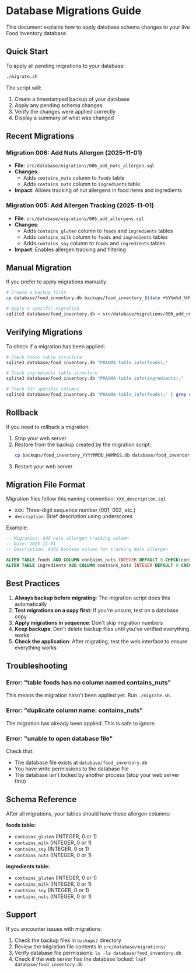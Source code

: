 # Database Migrations Guide

This document explains how to apply database schema changes to your live Food Inventory database.

## Quick Start

To apply all pending migrations to your database:

```bash
./migrate.sh
```

The script will:
1. Create a timestamped backup of your database
2. Apply any pending schema changes
3. Verify the changes were applied correctly
4. Display a summary of what was changed

## Recent Migrations

### Migration 006: Add Nuts Allergen (2025-11-01)
- **File**: `src/database/migrations/006_add_nuts_allergen.sql`
- **Changes**:
  - Adds `contains_nuts` column to `foods` table
  - Adds `contains_nuts` column to `ingredients` table
- **Impact**: Allows tracking of nut allergens in food items and ingredients

### Migration 005: Add Allergen Tracking (2025-11-01)
- **File**: `src/database/migrations/005_add_allergens.sql`
- **Changes**:
  - Adds `contains_gluten` column to `foods` and `ingredients` tables
  - Adds `contains_milk` column to `foods` and `ingredients` tables
  - Adds `contains_soy` column to `foods` and `ingredients` tables
- **Impact**: Enables allergen tracking and filtering

## Manual Migration

If you prefer to apply migrations manually:

```bash
# Create a backup first
cp database/food_inventory.db backups/food_inventory_$(date +%Y%m%d_%H%M%S).db

# Apply a specific migration
sqlite3 database/food_inventory.db < src/database/migrations/006_add_nuts_allergen.sql
```

## Verifying Migrations

To check if a migration has been applied:

```bash
# Check foods table structure
sqlite3 database/food_inventory.db "PRAGMA table_info(foods);"

# Check ingredients table structure
sqlite3 database/food_inventory.db "PRAGMA table_info(ingredients);"

# Check for specific columns
sqlite3 database/food_inventory.db "PRAGMA table_info(foods);" | grep contains_nuts
```

## Rollback

If you need to rollback a migration:

1. Stop your web server
2. Restore from the backup created by the migration script:
   ```bash
   cp backups/food_inventory_YYYYMMDD_HHMMSS.db database/food_inventory.db
   ```
3. Restart your web server

## Migration File Format

Migration files follow this naming convention: `XXX_description.sql`

- `XXX`: Three-digit sequence number (001, 002, etc.)
- `description`: Brief description using underscores

Example:
```sql
-- Migration: Add nuts allergen tracking column
-- Date: 2025-11-01
-- Description: Adds boolean column for tracking Nuts allergen

ALTER TABLE foods ADD COLUMN contains_nuts INTEGER DEFAULT 0 CHECK(contains_nuts IN (0,1));
ALTER TABLE ingredients ADD COLUMN contains_nuts INTEGER DEFAULT 0 CHECK(contains_nuts IN (0,1));
```

## Best Practices

1. **Always backup before migrating**: The migration script does this automatically
2. **Test migrations on a copy first**: If you're unsure, test on a database copy
3. **Apply migrations in sequence**: Don't skip migration numbers
4. **Keep backups**: Don't delete backup files until you've verified everything works
5. **Check the application**: After migrating, test the web interface to ensure everything works

## Troubleshooting

### Error: "table foods has no column named contains_nuts"
This means the migration hasn't been applied yet. Run `./migrate.sh`.

### Error: "duplicate column name: contains_nuts"
The migration has already been applied. This is safe to ignore.

### Error: "unable to open database file"
Check that:
- The database file exists at `database/food_inventory.db`
- You have write permissions to the database file
- The database isn't locked by another process (stop your web server first)

## Schema Reference

After all migrations, your tables should have these allergen columns:

**foods table:**
- `contains_gluten` (INTEGER, 0 or 1)
- `contains_milk` (INTEGER, 0 or 1)
- `contains_soy` (INTEGER, 0 or 1)
- `contains_nuts` (INTEGER, 0 or 1)

**ingredients table:**
- `contains_gluten` (INTEGER, 0 or 1)
- `contains_milk` (INTEGER, 0 or 1)
- `contains_soy` (INTEGER, 0 or 1)
- `contains_nuts` (INTEGER, 0 or 1)

## Support

If you encounter issues with migrations:

1. Check the backup files in `backups/` directory
2. Review the migration file contents in `src/database/migrations/`
3. Verify database file permissions: `ls -la database/food_inventory.db`
4. Check if the web server has the database locked: `lsof database/food_inventory.db`

